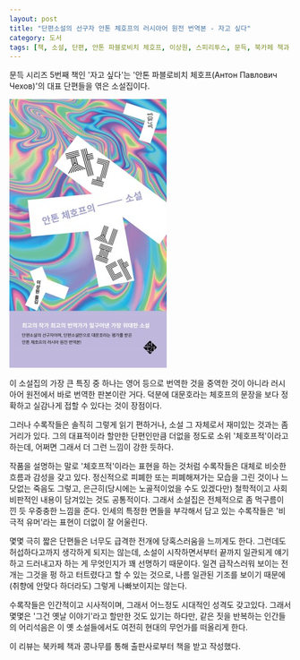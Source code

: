 ```yaml
---
layout: post
title: "단편소설의 선구자 안톤 체호프의 러시아어 원전 번역본 - 자고 싶다"
category: 도서
tags: [책, 소설, 단편, 안톤 파블로비치 체호프, 이상원, 스피리투스, 문득, 북카페 책과 콩나무, 서평]
---
```


문득 시리즈 5번째 책인
'자고 싶다'는
'안톤 파블로비치 체호프(Антон Павлович Чехов)'의 대표 단편들을 엮은 소설집이다.

![표지](/images/book/want-to-sleep-book-h480.jpg)

이 소설집의 가장 큰 특징 중 하나는
영어 등으로 번역한 것을 중역한 것이 아니라
러시아어 원전에서 바로 번역한 판본이란 거다.
덕분에 대문호라는 체호프의 문장을 보다 정확하고 실감나게 접할 수 있다는 것이 장점이다.

그러나 수록작들은 솔직히 그렇게 읽기 편하거나, 소설 그 자체로서 재미있는 것과는 좀 거리가 있다.
그의 대표적이라 할만한 단편인만큼 더없을 정도로 소위 '체호프적'이라고 하는데,
어쩌면 그래서 더 그런 느낌이 강한 듯하다.

작품을 설명하는 말로 '체호프적'이라는 표현을 하는 것처럼
수록작들은 대체로 비슷한 흐름과 감성을 갖고 있다.
정신적으로 피폐한 또는 피폐해져가는 모습을 그린 것이나
느닷없는 죽음도 그렇고,
은근히(당시에는 노골적이었을 수도 있겠다만) 철학적이고 사회 비판적인 내용이 담겨있는 것도 공통적이다.
그래서 소설집은 전체적으로 좀 먹구름이 낀 듯 우중충한 느낌을 준다.
인세의 특정한 면들을 부각해서 담고 있는 수록작들은
'비극적 유머'라는 표현이 더없이 잘 어울린다.

몇몇 극히 짧은 단편들은 너무도 급격한 전개에 당혹스러움을 느끼게도 한다.
그런데도 허섭하다고까지 생각하게 되지는 않는데,
소설이 시작하면서부터 끝까지 일관되게 얘기하고 드러내고자 하는 게 무엇인지가 꽤 선명하기 때문이다.
일견 급작스러워 보이는 전개는 그것을 펑 하고 터트렸다고 할 수 있는 것으로,
나름 일관된 기조를 보이기 때문에 (취향에 안맞다 하더라도) 그렇게 나빠보이지는 않는다.

수록작들은 인간적이고 시사적이며, 그래서 어느정도 시대적인 성격도 갖고있다.
그래서 몇몇은 '그건 옛날 이야기'라고 할만한 것도 있기는 하다만,
같은 짓을 반복하는 인간들의 어리석음은
이 옛 소설들에서도 여전히 현대의 무언가를 떠올리게 한다.



<div class="im im-info">
이 리뷰는 북카페 책과 콩나무를 통해 출판사로부터 책을 받고 작성했다.
</div>

